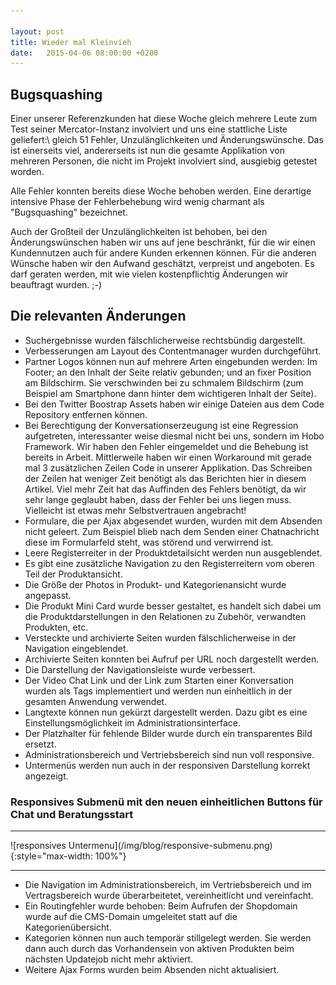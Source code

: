 ```yaml
---

layout: post
title: Wieder mal Kleinvieh
date:   2015-04-06 08:00:00 +0200
---
```


Bugsquashing
------------

Einer unserer Referenzkunden hat diese Woche gleich mehrere Leute zum
Test seiner Mercator-Instanz involviert und uns eine stattliche Liste
geliefert:\ gleich 51 Fehler, Unzulänglichkeiten und Änderungswünsche. Das ist
einerseits viel, andererseits ist nun die gesamte Applikation von
mehreren Personen, die nicht im Projekt involviert sind, ausgiebig
getestet worden.

Alle Fehler konnten bereits diese Woche behoben werden. Eine derartige
intensive Phase der Fehlerbehebung wird wenig charmant als
"Bugsquashing" bezeichnet.

Auch der Großteil der Unzulänglichkeiten ist behoben, bei den
Änderungswünschen haben wir uns auf jene beschränkt, für die wir einen
Kundennutzen auch für andere Kunden erkennen können. Für die anderen
Wünsche haben wir den Aufwand geschätzt, verpreist und angeboten. Es
darf geraten werden, mit wie vielen kostenpflichtig Änderungen wir
beauftragt wurden. ;-)

Die relevanten Änderungen
-------------------------

-   Suchergebnisse wurden fälschlicherweise rechtsbündig dargestellt.
-   Verbesserungen am Layout des Contentmanager wurden durchgeführt.
-   Partner Logos können nun auf mehrere Arten eingebunden werden: Im
    Footer; an den Inhalt der Seite relativ gebunden; und an fixer
    Position am Bildschirm. Sie verschwinden bei zu schmalem Bildschirm
    (zum Beispiel am Smartphone dann hinter dem wichtigeren Inhalt
    der Seite).
-   Bei den Twitter Boostrap Assets haben wir einige Dateien aus dem
    Code Repository entfernen können.
-   Bei Berechtigung der Konversationserzeugung ist eine Regression
    aufgetreten, interessanter weise diesmal nicht bei uns, sondern im
    Hobo Framework. Wir haben den Fehler eingemeldet und die Behebung
    ist bereits in Arbeit. Mittlerweile haben wir einen Workaround mit
    gerade mal 3 zusätzlichen Zeilen Code in unserer Applikation. Das
    Schreiben der Zeilen hat weniger Zeit benötigt als das Berichten
    hier in diesem Artikel. Viel mehr Zeit hat das Auffinden des Fehlers
    benötigt, da wir sehr lange geglaubt haben, dass der Fehler bei uns
    liegen muss. Vielleicht ist etwas mehr Selbstvertrauen angebracht!
-   Formulare, die per Ajax abgesendet wurden, wurden mit dem Absenden
    nicht geleert. Zum Beispiel blieb nach dem Senden einer
    Chatnachricht diese im Formularfeld steht, was störend und
    verwirrend ist.
-   Leere Registerreiter in der Produktdetailsicht werden
    nun ausgeblendet.
-   Es gibt eine zusätzliche Navigation zu den Registerreitern vom
    oberen Teil der Produktansicht.
-   Die Größe der Photos in Produkt- und Kategorienansicht
    wurde angepasst.
-   Die Produkt Mini Card wurde besser gestaltet, es handelt sich dabei
    um die Produktdarstellungen in den Relationen zu Zubehör, verwandten
    Produkten, etc.
-   Versteckte und archivierte Seiten wurden fälschlicherweise in der
    Navigation eingeblendet.
-   Archivierte Seiten konnten bei Aufruf per URL noch
    dargestellt werden.
-   Die Darstellung der Navigationsleiste wurde verbessert.
-   Der Video Chat Link und der Link zum Starten einer Konversation
    wurden als Tags implementiert und werden nun einheitlich in der
    gesamten Anwendung verwendet.
-   Langtexte können nun gekürzt dargestellt werden. Dazu gibt es eine
    Einstellungsmöglichkeit im Administrationsinterface.
-   Der Platzhalter für fehlende Bilder wurde durch ein transparentes
    Bild ersetzt.
-   Administrationsbereich und Vertriebsbereich sind nun
    voll responsive.
-   Untermenüs werden nun auch in der responsiven Darstellung
    korrekt angezeigt.

### Responsives Submenü mit den neuen einheitlichen Buttons für Chat und Beratungsstart

<hr/>
![responsives Untermenu](/img/blog/responsive-submenu.png){:style="max-width: 100%"}
<hr/>

-   Die Navigation im Administrationsbereich, im Vertriebsbereich und im
    Vertragsbereich wurde überarbeitetet, vereinheitlicht
    und vereinfacht.
-   Ein Routingfehler wurde behoben: Beim Aufrufen der Shopdomain wurde
    auf die CMS-Domain umgeleitet statt auf die Kategorienübersicht.
-   Kategorien können nun auch temporär stillgelegt werden. Sie werden
    dann auch durch das Vorhandensein von aktiven Produkten beim
    nächsten Updatejob nicht mehr aktiviert.
-   Weitere Ajax Forms wurden beim Absenden nicht aktualisiert.